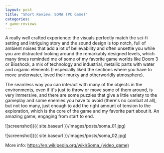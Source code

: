 ```yaml
---
layout: post
title: "Short Review: SOMA (PC Game)"
categories:
- game-reviews
---
```


<p>
A really well crafted experience: the visuals perfectly match the sci-fi setting and intriguing story and the sound design is top notch, full of ambient noises that add a lot of believability and often unsettle you while you are distracted looking around the remarkably designed levels, which many times reminded me of some of my favorite game worlds like Doom 3 or Bioshock, a mix of technology and industrial, metallic parts with water and organic elements (I especially liked the sections where you have to move underwater, loved their murky and otherworldly atmosphere). 
</p>

<p>
The seamless way you can interact with many of the objects in the environments, even if it's just to throw or move some of them around, is very immersive, and there are some puzzles that give a little variety to the gameplay and some enemies you have to avoid (there's no combat at all), but not too many, just enough to add the right amount of tension to the exploration, which is the core of the game and my favorite part about it. An amazing game, engaging from start to end.
</p>


![screenshot]({{ site.baseurl }}/images/posts/soma_01.jpg)

![screenshot]({{ site.baseurl }}/images/posts/soma_02.jpg)


<p>More info: <a href="https://en.wikipedia.org/wiki/Soma_(video_game)">https://en.wikipedia.org/wiki/Soma_(video_game)</a><p>